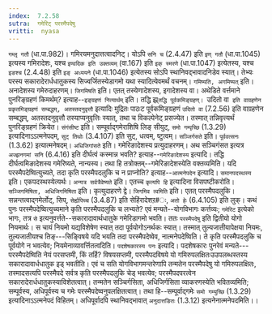 ```yaml
---
index:  7.2.58
sutra:  गमेरिट् परस्मैपदेषु
vritti:  nyasa
---
```


`गम्लृ गतौ` (धा.पा.982)। गमिरयमनुदात्तत्वादनिट्। योऽपि `सनि च` (2.4.47) इति `इण् गतौ` (धा.पा.1045) इत्यस्य गमिरादेशः, यश्च `इण्वदिक इति उक्तव्यम्` (वा.167) इति `इक् स्मरणे` (धा.पा.1047) इत्येतस्य, यश्च `इङश्च` (2.4.48) इति `इङ् अध्ययने` (धा.पा.1046) इत्येतस्य सोऽपि स्थानिवद्भावादनिडेव स्यात्। तेभ्यः परस्य सकारादेरार्धधातुकस्य सिज्वर्जितस्येडागमो यथा स्यादित्येवमर्थं वचनम्। `गमिष्यति, अगमिष्यत्` इति। अनादेशस्य गमेरुदाहरणम्। `जिगमिषति` इति। एतत् तस्येणादेशस्य, इगादेशस्य वा।
अथेडिते वर्त्तमाने पुनरिङ्ग्रहणं किमर्थम्? इत्याह--`इङ्ग्रहणं नित्यार्थम्` इति। तद्धि झ्र्`तद्धि पूर्वकमिङ्ग्रहण्। `उदितो वा` इति वाग्रहणेन प्रकृतमिङ्ग्रहणं सम्बद्धम्, अतस्तदनुवृत्तौ` इत्यादिः मुद्रितः पाठःट पूर्वकमिङ्ग्रहणं `उदितो वा` (7.2.56) इति वाग्रहणेन सम्बद्धम्, अतस्तदनुवृत्तौ तस्याप्यनुवृत्तिः स्यात्, तथा च विकल्पेनेट् प्रसज्येत। तस्मात् तन्निवृत्त्यर्थं पुनरिङ्ग्रहणं क्रियेत। `संगंसीष्ट` इति। सम्पूर्वाद्गमेराशिषि लिङ् सीयुट्, `समो गम्पृच्छि` (1.3.29) इत्यादिनाऽऽत्मनेपदम्, `सुट् तिथोः` (3.4.107) इति सुट्, धत्वम्, ष्टुत्वम्। `सञ्जिर्गसते` इति। `पूर्ववत्सनः` (1.3.62) इत्यात्मनेषदम्। `अधिजिगांसते` इति। गमेरिङादेशस्य प्रत्युदाहरणम्। अथ सञ्चिगंसत इत्यत्र `अज्झनगमां सनि` (6.4.16) इति दीर्घत्वं कस्मान्न भवति? इत्याह--`गमेरिङादेशस्य` इत्यादि। तद्धि दीर्घत्वमिङादेशस्य गमेरिष्यते, नान्यस्य। तथा हि तत्रोक्तम्--गमेरिङादेशस्येति वक्तव्यमिति।
यदि परस्मैपदेष्वित्युच्यते, तदा कृति परस्मैपदलुकि च न प्राप्नोति? इत्याह--`आत्मनेपदेन` इत्यादि। `समानपदस्थस्य` इति। एकपदस्थस्येत्यर्थः। `अन्यत्र सर्वत्रैवेष्यते` इति। एतच्च `कृत्यपि हि` इत्यादिना विसपष्टीकरोति। `सञ्जिगमिषिता, अधिजिगमिषिता` इति। कृत्युदाहरणे द्वे। `जिगमिव त्वमिति` इति। एतत् परस्मैपदलुकि। सन्नन्तत्वाद्गमेर्लोट्, सिप्, `सेर्ह्यपिच्च` (3.4.87) इति सेहिंरादेशऱ#ः, `अतो हेः` (6.4.105) इति लुक्। कथं पुनः परस्मैपदेष्वित्युच्यमाने कृति परस्मैपदलुकि च लभ्यते? एवं मन्यते--योगविभागः कर्त्तव्यः; `गमेरिट` इत्येको भागः, तत्र `से` इत्यनुवर्त्तते--सकारादावार्थधातुके गमेरिडागमो भवति। ततः `परस्मैपदेषु` इति द्वितीयो योगो नियमार्थः। स चायं नियमो यद्यविशेषेण स्यात् तदा पूर्वयोगोऽनर्थकः स्यात्। तस्मात् तुल्यजातीयापेक्षया नियमः, तुल्यजातीयश्च तिङ्---सिङ्विषये यदि भयति तदा परस्मैपदेष्वेव, नात्मनेपदेष्विति। ते कृति परस्मैपदलुकि च पूर्वयोगे न भवत्येव; नियमेनाव्यावर्त्तितत्वदिति।
`पदशेषकारस्य पनः` इत्यादि। पदशेषकारः पुनरेवं मन्यते---परस्मैपदेष्विति नेयं परसप्तमी, किं तर्हि? विषयसप्तमी, परस्मैपदविषये यो गमिरुपलक्षितःउउपलब्धस्तस्य सकारादावार्धधातुक इड् भवतीति। एवं च सति योगविभागमन्तरेणापि तन्मतेन परस्मैपदेषु यो गमिरुपलक्षितः, तस्मादसत्यपि परस्मैपदे सर्वत्र कृति परस्मैपदलुकि चेड् भवत्येव; परस्मैपदपरत्वेन सकारादेरार्धधातुकस्याविशेतत्वात्। तन्मतेन सञ्चिर्गसिता, अधिजिर्गसिता व्याकरणस्येति भवितव्यमिति; सम्पूर्वस्य, अधिपूर्वस्य च गमेः परस्मैपदेष्वनुपलक्षितत्वात्। तथा हि--सम्पूर्वाद्गमेः `समो गम्युच्छि` (1.3.29) इत्यादिनाऽऽत्मनेपदं विहितम्। अधिपूर्वादपि स्थानिवद्भावात् `अनुदात्तङितः` (1.3.12) इत्यनेनात्मनेपदमिति।।

